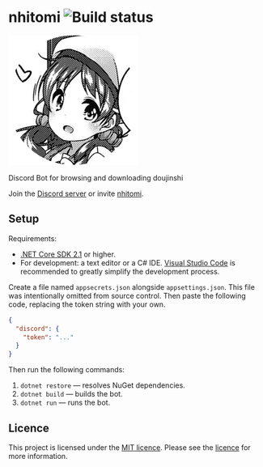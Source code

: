 <!--
 Copyright (c) 2018-2019 phosphene47

 This software is released under the MIT License.
 https://opensource.org/licenses/MIT
-->

# nhitomi ![Build status](https://ci.appveyor.com/api/projects/status/vtdjarua2c9i0k5t?svg=true)

![nhitomi](nhitomi.png)

Discord Bot for browsing and downloading doujinshi

Join the [Discord server](https://discord.gg/JFNga7q) or invite [nhitomi](https://discordapp.com/oauth2/authorize?client_id=515386276543725568&scope=bot&permissions=347200).

## Setup

Requirements:

- [.NET Core SDK 2.1](https://www.microsoft.com/net/learn/get-started) or higher.
- For development: a text editor or a C# IDE. [Visual Studio Code](https://code.visualstudio.com) is recommended to greatly simplify the development process.

Create a file named `appsecrets.json` alongside `appsettings.json`. This file was intentionally omitted from source control. Then paste the following code, replacing the token string with your own.

```json
{
  "discord": {
    "token": "..."
  }
}
```

Then run the following commands:

1. `dotnet restore` — resolves NuGet dependencies.
2. `dotnet build` — builds the bot.
3. `dotnet run` — runs the bot.

## Licence

This project is licensed under the [MIT licence](https://opensource.org/licenses/MIT). Please see the [licence](LICENCE) for more information.
